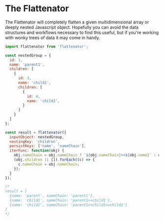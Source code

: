 # The Flattenator

The Flattenator will completely flatten a given multidimensional array or deeply nested Javascript object. Hopefully you can avoid the data structures and workflows necessary to find this useful, but if you're working with wonky trees of data it may come in handy.

```js
import flattenator from 'flattenator';

const nestedGroup = {
  id: 1,
  name: 'parent1',
  children: [
    {
      id: 3,
      name: 'child1',
      children: [
        {
          id: 4,
          name: 'child2',
        }
      ]
    }
  ]
};

const result = flattenator({
  inputObject: nestedGroup,
  nestingKey: 'children',
  persistKeys: ['name', 'nameChain'],
  iterFunc: function(obj) {
    obj.nameChain = obj.nameChain ? `${obj.nameChain}>>${obj.name}` : obj.name;
    (obj.children || []).forEach((c) => {
      c.nameChain = obj.nameChain;
    });
  }
});

/*
result = [
  {name: 'parent', nameChain: 'parent1'},
  {name: 'child1', nameChain: 'parent1>>child1'},
  {name: 'child2', nameChain: 'parent1>>child1>>child2'}
]
*/
```